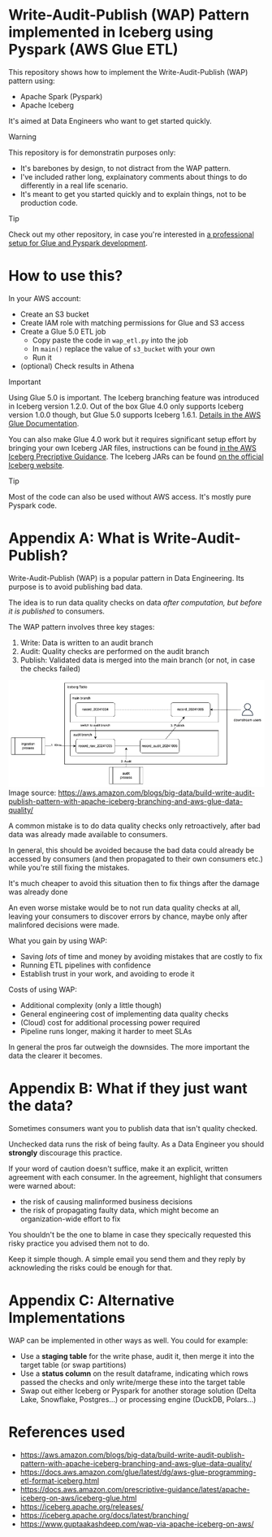 # Write-Audit-Publish (WAP) Pattern implemented in Iceberg using Pyspark (AWS Glue ETL)

This repository shows how to implement the Write-Audit-Publish (WAP) pattern using:
- Apache Spark (Pyspark)
- Apache Iceberg

It's aimed at Data Engineers who want to get started quickly.

> [!WARNING]
> This repository is for demonstratin purposes only:
> - It's barebones by design, to not distract from the WAP pattern.
> - I've included rather long, explainatory comments about things to do differently in a real life scenario.
> - It's meant to get you started quickly and to explain things, not to be production code.


> [!TIP] 
> Check out my other repository, in case you're interested in [a professional setup for Glue and Pyspark development](https://github.com/dmschauer/glue-pyspark-local).

# How to use this?

In your AWS account:
- Create an S3 bucket
- Create IAM role with matching permissions for Glue and S3 access
- Create a Glue 5.0 ETL job
  - Copy paste the code in `wap_etl.py` into the job
  - In `main()` replace the value of `s3_bucket` with your own
  - Run it
- (optional) Check results in Athena

> [!IMPORTANT]
> Using Glue 5.0 is important. The Iceberg branching feature was introduced in Iceberg version 1.2.0. Out of the box Glue 4.0 only supports Iceberg version 1.0.0 though, but Glue 5.0 supports Iceberg 1.6.1. [Details in the AWS Glue Documentation](https://docs.aws.amazon.com/glue/latest/dg/aws-glue-programming-etl-format-iceberg.html).
> 
> You can also make Glue 4.0 work but it requires significant setup effort by bringing your own Iceberg JAR files, instructions can be found [in the AWS Iceberg Precriptive Guidance](https://docs.aws.amazon.com/prescriptive-guidance/latest/apache-iceberg-on-aws/iceberg-glue.html). The Iceberg JARs can be found [on the official Iceberg website](https://iceberg.apache.org/releases/#downloads).

> [!TIP] 
> Most of the code can also be used without AWS access. It's mostly pure Pyspark code.


# Appendix A: What is Write-Audit-Publish?

Write-Audit-Publish (WAP) is a popular pattern in Data Engineering. Its purpose is to avoid publishing bad data.

The idea is to run data quality checks on data _after computation, but before it is published_ to consumers.

The WAP pattern involves three key stages:
1. Write: Data is written to an audit branch
2. Audit: Quality checks are performed on the audit branch
3. Publish: Validated data is merged into the main branch (or not, in case the checks failed)

![WAP pattern in Iceberg](img/wap-iceberg-branch.png)
Image source: https://aws.amazon.com/blogs/big-data/build-write-audit-publish-pattern-with-apache-iceberg-branching-and-aws-glue-data-quality/

A common mistake is to do data quality checks only retroactively, after bad data was already made available to consumers.

In general, this should be avoided because the bad data could already be accessed by consumers (and then propagated to their own consumers etc.) while you're still fixing the mistakes.

It's much cheaper to avoid this situation then to fix things after the damage was already done

An even worse mistake would be to not run data quality checks at all, leaving your consumers to discover errors by chance, maybe only after malinfored decisions were made.

What you gain by using WAP:
- Saving _lots_ of time and money by avoiding mistakes that are costly to fix
- Running ETL pipelines with confidence
- Establish trust in your work, and avoiding to erode it

Costs of using WAP:
- Additional complexity (only a little though)
- General engineering cost of implementing data quality checks
- (Cloud) cost for additional processing power required
- Pipeline runs longer, making it harder to meet SLAs

In general the pros far outweigh the downsides. The more important the data the clearer it becomes.

# Appendix B: What if they just want the data?

Sometimes consumers want you to publish data that isn't quality checked. 

Unchecked data runs the risk of being faulty. As a Data Engineer you should __strongly__ discourage this practice. 

If your word of caution doesn't suffice, make it an explicit, written agreement with each consumer. In the agreement, highlight that consumers were warned about:
- the risk of causing malinformed business decisions
- the risk of propagating faulty data, which might become an organization-wide effort to fix

You shouldn't be the one to blame in case they specically requested this risky practice you advised them not to do.

Keep it simple though. A simple email you send them and they reply by acknowleding the risks could be enough for that. 

# Appendix C: Alternative Implementations

WAP can be implemented in other ways as well. You could for example:
- Use a __staging table__ for the write phase, audit it, then merge it into the target table (or swap partitions)
- Use a __status column__ on the result dataframe, indicating which rows passed the checks and only write/merge these into the target table
- Swap out either Iceberg or Pyspark for another storage solution (Delta Lake, Snowflake, Postgres...) or processing engine (DuckDB, Polars...)

# References used

- https://aws.amazon.com/blogs/big-data/build-write-audit-publish-pattern-with-apache-iceberg-branching-and-aws-glue-data-quality/ 
- https://docs.aws.amazon.com/glue/latest/dg/aws-glue-programming-etl-format-iceberg.html
- https://docs.aws.amazon.com/prescriptive-guidance/latest/apache-iceberg-on-aws/iceberg-glue.html
- https://iceberg.apache.org/releases/
- https://iceberg.apache.org/docs/latest/branching/
- https://www.guptaakashdeep.com/wap-via-apache-iceberg-on-aws/